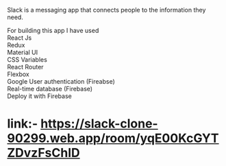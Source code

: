Slack is a messaging app that connects people to the information they need.

For building this app I have used                                                                       
React Js                                           
Redux                                                    
Material UI                                                   
CSS Variables                                                  
React Router                                               
Flexbox                                                                    
Google User authentication (Fireabse)                                              
Real-time database (Firebase)                                                
Deploy it with Firebase                                                




# link:- https://slack-clone-90299.web.app/room/yqE00KcGYTZDvzFsChlD
